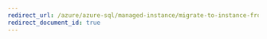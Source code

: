 ```yaml
---
redirect_url: /azure/azure-sql/managed-instance/migrate-to-instance-from-sql-server
redirect_document_id: true
---
```

